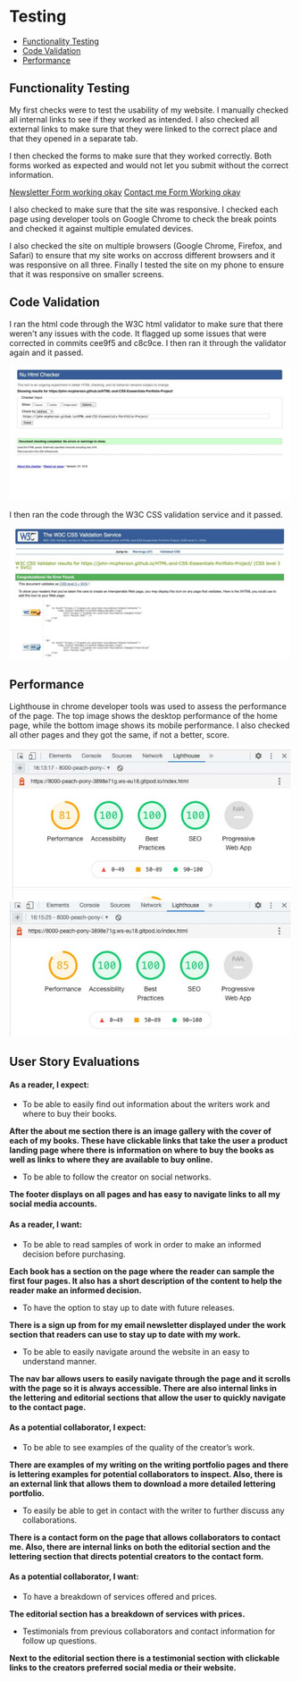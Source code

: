 # **Testing** 

* [Functionality Testing](#functionality-testing)
* [Code Validation](#code-validation)
* [Performance](#performance)

## **Functionality Testing**

My first checks were to test the usability of my website. I manually checked all internal links to see if they worked as intended. I also checked all external links to make sure that they were linked to the correct place and that they opened in a separate tab. 

I then checked the forms to make sure that they worked correctly. Both forms worked as expected and would not let you submit without the correct information. 

[Newsletter Form working okay](./assets/images/read-me-img/newsletter-form-working.jpg)
[Contact me Form Working okay](./assets/images/read-me-img/contact-form-working.jpg)

I also checked to make sure that the site was responsive. I checked each page using developer tools on Google Chrome to check the break points and checked it against multiple emulated devices. 

I also checked the site on multiple browsers (Google Chrome, Firefox, and Safari) to ensure that my site works on accross different browsers and it was responsive on all three. Finally I tested the site on my phone to ensure that it was responsive on smaller screens. 

## **Code Validation**

I ran the html code through the W3C html validator to make sure that there weren't any issues with the code. It flagged up some issues that were corrected in commits cee9f5 and c8c9ce. I then ran it through the validator again and it passed. 

![W3C CSS validation ](./assets/images/read-me-img/w3c-html-validation-pass.jpg)

I then ran the code through the W3C CSS validation service and it passed.

![W3C CSS validation ](./assets/images/read-me-img/w3c-css-validation-pass.jpg)
## **Performance**

Lighthouse in chrome developer tools was used to assess the performance of the page. The top image shows the desktop performance of the home page, while the bottom image shows its mobile performance. I also checked all other pages and they got the same, if not a better, score. 

![Lighthouse desktop](./assets/images/read-me-img/jedmcpherson-lh-hp-dt.jpg)
![Lighthouse mobile](./assets/images/read-me-img/jedmcpherson-lh-hp-mob.jpg)

## **User Story Evaluations**

#### As a reader, I expect:
* To be able to easily find out information about the writers work and where to buy their books.

**After the about me section there is an image gallery with the cover of each of my books. These have clickable links that take the user a product landing page where there is information on where to buy the books as well as links to where they are available to buy online.** 

* To be able to follow the creator on social networks. 

**The footer displays on all pages and has easy to navigate links to all my social media accounts.** 

#### As a reader, I want:
* To be able to read samples of work in order to make an informed decision before purchasing. 

**Each book has a section on the page where the reader can sample the first four pages. It also has a short description of the content to help the reader make an informed decision.** 
* To have the option to stay up to date with future releases. 

**There is a sign up from for my email newsletter displayed under the work section that readers can use to stay up to date with my work.** 
* To be able to easily navigate around the website in an easy to understand manner. 

**The nav bar allows users to easily navigate through the page and it scrolls with the page so it is always accessible. There are also internal links in the lettering and editorial sections that allow the user to quickly navigate to the contact page.**

#### As a potential collaborator, I expect:
* To be able to see examples of the quality of the creator’s work. 

**There are examples of my writing on the writing portfolio pages and there is lettering examples for potential collaborators to inspect. Also, there is an external link that allows them to download a more detailed lettering portfolio.** 
* To easily be able to get in contact with the writer to further discuss any collaborations. 

**There is a contact form on the page that allows collaborators to contact me. Also, there are internal links on both the editorial section and the lettering section that directs potential creators to the contact form.**

#### As a potential collaborator, I want:
* To have a breakdown of services offered and prices. 

**The editorial section has a breakdown of services with prices.** 
* Testimonials from previous collaborators and contact information for follow up questions.  

**Next to the editorial section there is a testimonial section with clickable links to the creators preferred social media or their website.** 



